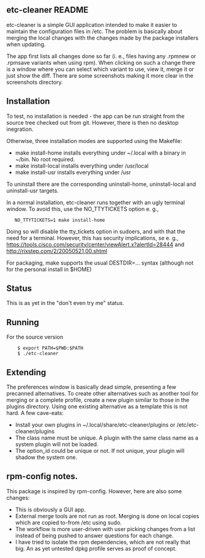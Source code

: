 ## etc-cleaner README

etc-cleaner is a simple GUI application intended to make it easier to
maintain the configuration files in /etc. The problem is basically about
merging the local changes with the changes made by the package installers
when updating.

The app first lists all changes done so far (i. e., files having any
.rpmnew or .rpmsave variants when using rpm).  When clicking on such a
change there is a window where you can select which variant to use, view it,
merge it or just show the diff. There are some screenshots making it more
clear in the screenshots directory.

## Installation
To test, no installation is needed - the app can be run straight from
the source tree checked out from git. However, there is then no desktop
inegration.

Otherwise, three installation modes are supported using the Makefile:
- make install-home installs everything under ~/.local with a binary
  in ~/bin. No root required.
- make install-local installs everything under /usr/local
- make install-usr installs everything under /usr

To uninstall there are the corresponding  uninstall-home, uninstall-local
and uninstall-usr targets.

In a normal installation, etc-cleaner runs together with an ugly terminal
window. To avoid this, use the NO_TTYTICKETS option e. g.,
```
   NO_TTYTICKETS=1 make install-home

```
Doing so will disable the tty_tickets option in sudoers, and with that
the need for a terminal. However, this has security implications, se e. g.,
https://tools.cisco.com/security/center/viewAlert.x?alertId=28444 and
http://rixstep.com/2/20050521,00.shtml

For packaging, make supports the usual DESTDIR=... syntax (although not
for the personal install in $HOME)


## Status

This is as yet in the "don't even try me" status.

## Running
For the source version
```
    $ export PATH=$PWD:$PATH
    $ ./etc-cleaner
```
## Extending

The preferences window is basically dead simple, presenting a few precanned
alternatives. To create other alternatives such as another tool for merging
or a complete profile, create a new plugin similar to those in the plugins
directory. Using one existing alternative as a template this is not hard. A
few cave-eats:
- Install your own plugins in ~/.local/share/etc-cleaner/plugins or
  /etc/etc-cleaner/plugins
- The class name must be unique. A plugin with the same class name as a
  system plugin will not be loaded.
- The option_id could be unique or not. If not unique, your plugin will
  shadow the system one.

## rpm-config notes.
This package is inspired by rpm-config. However, here are also some
changes:
  - This is obviously a GUI app.
  - External merge tools are not run as root. Merging is done on
    local copies which are copied to-from /etc using sudo.
  - The workflow is more user-driven with user picking changes from
    a list instead of being pushed to answer questions for each change.
  - I have tried to isolate the rpm dependencies, which are not really
    that big. An as yet untested dpkg profile serves as proof of concept.
